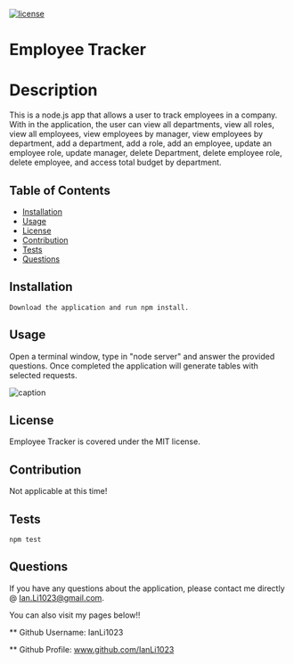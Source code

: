 

[![license](https://img.shields.io/badge/license-MIT-yellow.svg)](https://opensource.org/licenses/MIT)
# Employee Tracker
# Description
This is a node.js app that allows a user to track employees in a company. With in the application, the user can view all departments, view all roles, view all employees, view employees by manager, view employees by department, add a department, add a role, add an employee, update an employee role, update manager, delete Department, delete employee role, delete employee, and access total budget by department.

## Table of Contents
* [Installation](#installation)
* [Usage](#usage)
* [License](#license)
* [Contribution](#contribution)
* [Tests](#tests)
* [Questions](#questions)

## Installation

```
Download the application and run npm install.
```

## Usage
Open a terminal window, type in "node server" and answer the provided questions. Once completed the application will generate tables with selected requests.

![caption](util/EmployeeTracker.gif)

## License
Employee Tracker is covered under the MIT license.

## Contribution
Not applicable at this time!

## Tests

```
npm test
```

## Questions

If you have any questions about the application, please contact me directly @ Ian.Li1023@gmail.com.

You can also visit my pages below!!

** Github Username: IanLi1023

** Github Profile: www.github.com/IanLi1023
